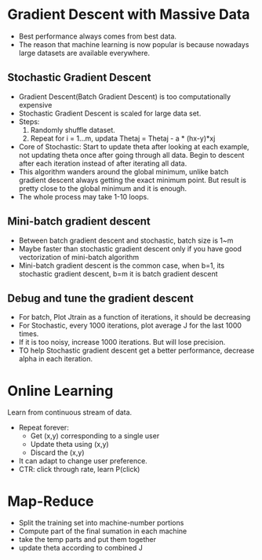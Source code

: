# Gradient Descent with Massive Data
* Best performance always comes from best data.
* The reason that machine learning is now popular is because nowadays large datasets are available everywhere.

## Stochastic Gradient Descent
* Gradient Descent(Batch Gradient Descent) is too computationally expensive
* Stochastic Gradient Descent is scaled for large data set.
* Steps:
  1. Randomly shuffle dataset.
  2. Repeat for i = 1...m, updata Thetaj = Thetaj - a * (hx-y)*xj
* Core of Stochastic: Start to update theta after looking at each example, not updating theta once after going 
through all data. Begin to descent after each iteration instead of after iterating all data.
* This algorithm wanders around the global minimum, unlike batch gradient descent always getting the exact minimum point. But result is pretty close to the global minimum and it is enough.
* The whole process may take 1-10 loops.

## Mini-batch gradient descent
* Between batch gradient descent and stochastic, batch size is 1~m
* Maybe faster than stochastic gradient descent only if you have good vectorization of mini-batch algorithm
* Mini-batch gradient descent is the common case, when b=1, its stochastic gradient descent, b=m it is batch gradient descent

## Debug and tune the gradient descent
* For batch, Plot Jtrain as a function of iterations, it should be decreasing
* For Stochastic, every 1000 iterations, plot average J for the last 1000 times.
* If it is too noisy, increase 1000 iterations. But will lose precision.
* TO help Stochastic gradient descent get a better performance, decrease alpha in each iteration.

# Online Learning
Learn from continuous stream of data.  
* Repeat forever:
  * Get (x,y) corresponding to a single user
  * Update theta using (x,y)
  * Discard the (x,y)
* It can adapt to change user preference.
* CTR: click through rate, learn P(click) 
  
# Map-Reduce
* Split the training set into machine-number portions
* Compute part of the final sumation in each machine
* take the temp parts and put them together
* update theta according to combined J

